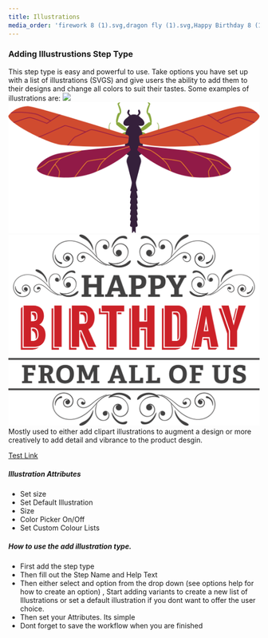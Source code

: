 ```yaml
---
title: Illustrations
media_order: 'firework 8 (1).svg,dragon fly (1).svg,Happy Birthday 8 (1).svg'
---
```


### Adding Illustrustions Step Type
This step type is easy and powerful to use. Take options you have set up with a list of illustrations (SVGS) and give users the ability to add them to their designs and change all colors to suit their tastes. Some examples of illustrations are: 
![](Happy%20Birthday%208.svg)![](dragon%20fly%20%281%29.svg)![](Happy%20Birthday%208%20%281%29.svg)
Mostly used to either add clipart illustrations to augment a design or more creatively to add detail and vibrance to the product desgin. 

[Test Link](https://help.spiff.com.au/spiff-concepts)

##### Illustration Attributes
- Set size
- Set Default Illustration
- Size
- Color Picker On/Off 
- Set Custom Colour Lists

##### How to use the add illustration type. 
- First add the step type 
- Then fill out the Step Name and Help Text 
- Then either select and option from the drop down (see options help for how to create an option) , Start adding variants to create a new list of Illustrations or set a default illustration if you dont want to offer the user choice. 
- Then set your Attributes. Its simple 
- Dont forget to save the workflow when you are finished 

